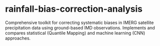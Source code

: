 # rainfall-bias-correction-analysis
Comprehensive toolkit for correcting systematic biases in IMERG satellite precipitation data using ground-based IMD observations. Implements and compares statistical (Quantile Mapping) and machine learning (CNN) approaches.
